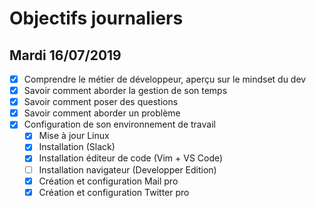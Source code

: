 # Objectifs journaliers

## Mardi 16/07/2019 


* [x] Comprendre le métier de développeur, aperçu sur le mindset du dev
* [x] Savoir comment aborder la gestion de son temps
* [x] Savoir comment poser des questions
* [x] Savoir comment aborder un problème
* [x] Configuration de son environnement de travail
  * [x] Mise à jour Linux
  * [x] Installation (Slack)
  * [x] Installation éditeur de code (Vim + VS Code)
  * [ ] Installation navigateur (Developper Edition)
  * [x] Création et configuration Mail pro 
  * [x] Création et configuration Twitter pro 